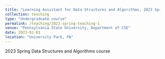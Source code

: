 ```yaml
---
title: "Learning Assistant for Data Structures and Algorithms, 2023 Spring"
collection: teaching
type: "Undergraduate course"
permalink: /teaching/2023-spring-teaching-1
venue: "Pennsylvania State University, Department of CSE"
date: 2023-01-01
location: "University Park, PA"
---
```


2023 Spring Data Structures and Algorithms course 